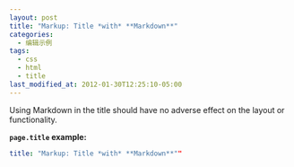 ```yaml
---
layout: post
title: "Markup: Title *with* **Markdown**"
categories:
  - 编辑示例
tags:
  - css
  - html
  - title
last_modified_at: 2012-01-30T12:25:10-05:00
---
```


Using Markdown in the title should have no adverse effect on the layout or functionality.

**`page.title` example:**

```yaml
title: "Markup: Title *with* **Markdown**""
```